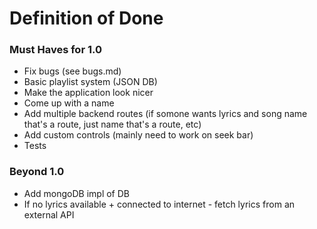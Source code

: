 # Definition of Done

### Must Haves for 1.0

- Fix bugs (see bugs.md)
- Basic playlist system (JSON DB)
- Make the application look nicer
- Come up with a name
- Add multiple backend routes (if somone wants lyrics and song name that's a route, just name that's a route, etc)
- Add custom controls (mainly need to work on seek bar)
- Tests


### Beyond 1.0

- Add mongoDB impl of DB
- If no lyrics available + connected to internet - fetch lyrics from an external API